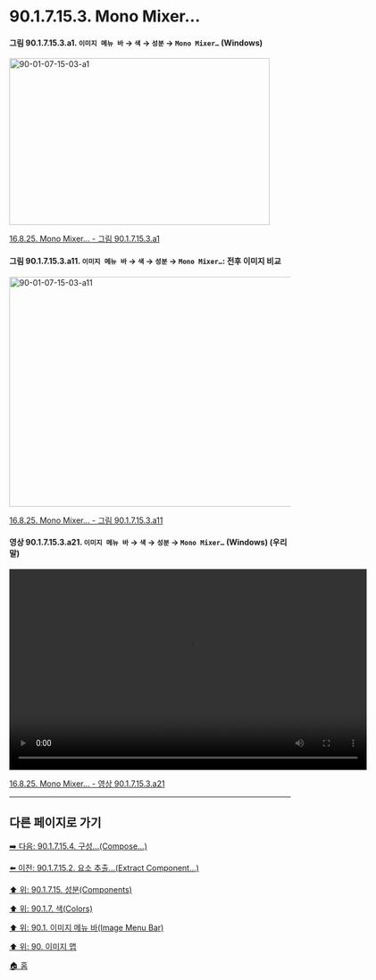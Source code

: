 # 90.1.7.15.3. Mono Mixer…

<a id="90-01-07-15-03-a1"></a>

#### 그림 90.1.7.15.3.a1. `이미지 메뉴 바` → `색` → `성분` → `Mono Mixer…` (Windows)
<img width="466" height="299" alt="90-01-07-15-03-a1" src="https://github.com/user-attachments/assets/e7a14e92-cbc9-4e0d-9cda-4daac1eb41f5" />

[16.8.25. Mono Mixer… - 그림 90.1.7.15.3.a1](./16-08-25-00-mono-mixer.md#90-01-07-15-03-a1)

<a id="90-01-07-15-03-a11"></a>

#### 그림 90.1.7.15.3.a11. `이미지 메뉴 바` → `색` → `성분` → `Mono Mixer…`: 전후 이미지 비교
<img width="640" height="412" alt="90-01-07-15-03-a11" src="https://github.com/user-attachments/assets/220259a1-114c-4485-a15b-091f8f688ec1" />

[16.8.25. Mono Mixer… - 그림 90.1.7.15.3.a11](./16-08-25-00-mono-mixer.md#90-01-07-15-03-a11)

<a id="90-01-07-15-03-a21"></a>

#### 영상 90.1.7.15.3.a21. `이미지 메뉴 바` → `색` → `성분` → `Mono Mixer…` (Windows) (우리말)
<video controls="controls" width="640" height="360" src="https://github.com/user-attachments/assets/68ea00fa-23e7-4593-a1fb-fb8e7c51bda0"></video>

[16.8.25. Mono Mixer… - 영상 90.1.7.15.3.a21](./16-08-25-00-mono-mixer.md#90-01-07-15-03-a21)

***

## 다른 페이지로 가기

[➡️ 다음: 90.1.7.15.4. 구성…(Compose…)](./90-01-07-15-04-compose.md)

[⬅️ 이전: 90.1.7.15.2. 요소 추출…(Extract Component…)](./90-01-07-15-02-extract_component.md)

[⬆️ 위: 90.1.7.15. 성분(Components)](./90-01-07-15-00-components.md)

[⬆️ 위: 90.1.7. 색(Colors)](./90-01-07-00-colors.md)

[⬆️ 위: 90.1. 이미지 메뉴 바(Image Menu Bar)](./90-01-00-image-menu-bar.md)

[⬆️ 위: 90. 이미지 맵](./90-00-image-map.md)

[🏠 홈](./00-home.md)
